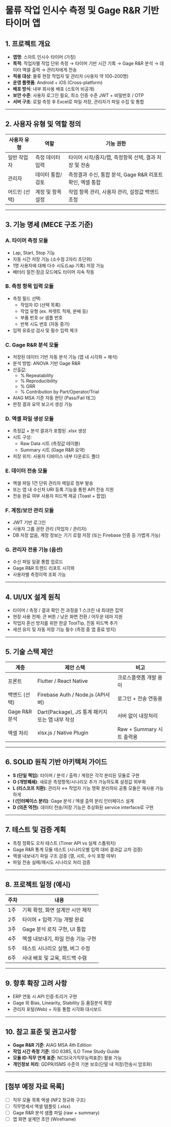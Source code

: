 # 물류 작업 인시수 측정 및 Gage R&R 기반 타이머 앱

## 1. 프로젝트 개요
- **앱명**: 스마트 인시수 타이머 (가칭)
- **목적**: 작업자별 작업 단위 측정 → 타이머 기반 시간 기록 → Gage R&R 분석 → 데이터 엑셀 출력 → 관리자에게 전송
- **적용 대상**: 물류 현장 작업자 및 관리자 (사용자 약 100–200명)
- **운영 플랫폼**: Android + iOS (Cross-platform)
- **배포 방식**: 내부 회사용 배포 (스토어 비공개)
- **보안 수준**: 사용자 로그인 필요, 최소 인증 수준 JWT + 비밀번호 / OTP
- **서버 구조**: 로컬 측정 후 Excel로 파일 저장, 관리자가 파일 수집 및 통합

---

## 2. 사용자 유형 및 역할 정의
| 사용자 유형 | 역할 | 기능 권한 |
|-------------|------|------------|
| 일반 작업자 | 측정 데이터 입력 | 타이머 시작/중지/랩, 측정항목 선택, 결과 저장 및 전송 |
| 관리자 | 데이터 통합/검토 | 측정결과 수신, 통합 분석, Gage R&R 리포트 확인, 엑셀 통합 |
| 어드민 (선택) | 계정 및 항목 설정 | 작업 항목 관리, 사용자 관리, 설정값 백엔드 조정 |

---

## 3. 기능 명세 (MECE 구조 기준)

### A. **타이머 측정 모듈**
- Lap, Start, Stop 기능
- 자동 시간 저장 기능 (소수점 2자리 초단위)
- 1명 사용자에 대해 다수 시도(Lap 기록) 저장 가능
- 배터리 절전·잠금 모드에도 타이머 지속 작동

### B. **측정 항목 입력 모듈**
- 측정 필드 선택:
  - 작업자 ID (선택 목록)
  - 작업 유형 (ex. 파렛트 적재, 분배 등)
  - 부품 번호 or 샘플 번호
  - 반복 시도 번호 (자동 증가)
- 입력 유효성 검사 및 필수 입력 체크

### C. **Gage R&R 분석 모듈**
- 저장된 데이터 기반 자동 분석 기능 (앱 내 시각화 + 해석)
- 분석 방법: ANOVA 기반 Gage R&R
- 산출값:
  - % Repeatability
  - % Reproducibility
  - % GRR
  - % Contribution by Part/Operator/Trial
- AIAG MSA 기준 자동 판단 (Pass/Fail 태그)
- 판정 결과 요약 보고서 생성 가능

### D. **엑셀 파일 생성 모듈**
- 측정값 + 분석 결과가 포함된 .xlsx 생성
- 시트 구성:
  - Raw Data 시트 (측정값 테이블)
  - Summary 시트 (Gage R&R 요약)
- 저장 위치: 사용자 디바이스 내부 다운로드 폴더

### E. **데이터 전송 모듈**
- 엑셀 파일 1건 단위 관리자 메일로 첨부 발송
- 또는 앱 내 수신처 URI 등록 기능을 통한 API 전송 지원
- 전송 완료 여부 사용자 피드백 제공 (Toast + 팝업)

### F. **계정/보안 관리 모듈**
- JWT 기반 로그인
- 사용자 그룹 권한 관리 (작업자 / 관리자)
- DB 저장 없음, 계정 정보는 기기 로컬 저장 (또는 Firebase 인증 등 가볍게 가능)

### G. **관리자 전용 기능 (옵션)**
- 수신 파일 일괄 통합 업로드
- Gage R&R 트렌드 리포트 시각화
- 사용자별 측정이력 조회 가능

---

## 4. UI/UX 설계 원칙
- 타이머 / 측정 / 결과 확인 전 과정을 1 스크린 내 최대한 집약
- 현장 사용 전제: 큰 버튼 / 낮은 화면 전환 / 어두운 테마 지원
- 작업자 혼선 방지를 위한 한글 ToolTip, 진동 피드백 추가
- 세션 유지 및 자동 저장 기능 필수 (측정 중 앱 종료 방지)

---

## 5. 기술 스택 제안
| 계층 | 제안 스택 | 비고 |
|------|-----------|------|
| 프론트 | Flutter / React Native | 크로스플랫폼 개발 용이 |
| 백엔드 (선택) | Firebase Auth / Node.js (API서버) | 로그인 + 전송 연동용 |
| Gage R&R 분석 | Dart(Package), JS 통계 패키지 또는 앱 내부 작성 | 서버 없이 내장처리 |
| 엑셀 처리 | xlsx.js / Native Plugin | Raw + Summary 시트 출력용 |

---

## 6. SOLID 원칙 기반 아키텍처 가이드
- **S (단일 책임)**: 타이머 / 분석 / 출력 / 계정은 각각 분리된 모듈로 구현
- **O (개방폐쇄)**: 새로운 측정항목/시나리오 추가 가능하도록 설정값 외부화
- **L (리스코프 치환)**: 관리자 ↔ 작업자 기능 명확 분리하되 공통 모듈은 재사용 가능하게
- **I (인터페이스 분리)**: Gage 분석 / 엑셀 출력 분리 인터페이스 설계
- **D (의존 역전)**: 데이터 전송/저장 기능은 추상화된 service interface로 구현

---

## 7. 테스트 및 검증 계획
- 측정 정확도 오차 테스트 (Timer API vs 실제 스톱워치)
- Gage R&R 통계 모듈 테스트 (시나리오별 입력 대비 결과값 교차 검증)
- 엑셀 내보내기 파일 구조 검증 (열, 시트, 수식 포함 여부)
- 파일 전송 실패/재시도 시나리오 처리 검증

---

## 8. 프로젝트 일정 (예시)
| 주차 | 내용 |
|------|------|
| 1주 | 기획 확정, 화면 설계안 시안 제작 |
| 2주 | 타이머 + 입력 기능 개발 완료 |
| 3주 | Gage 분석 로직 구현, UI 통합 |
| 4주 | 엑셀 내보내기, 파일 전송 기능 구현 |
| 5주 | 테스트 시나리오 실행, 버그 수정 |
| 6주 | 사내 배포 및 교육, 피드백 수렴 |

---

## 9. 향후 확장 고려 사항
- ERP 연동 시 API 인증·트리거 구현
- Gage 외 Bias, Linearity, Stability 등 품질분석 확장
- 관리자 포털(Web) + 자동 통합 시각화 대시보드

---

## 10. 참고 표준 및 권고사항
- **Gage R&R 기준**: AIAG MSA 4th Edition
- **작업 시간 측정 기준**: ISO 6385, ILO Time Study Guide
- **모듈 ID·직무 연계 표준**: NCS(국가직무능력표준) 활용 가능
- **개인정보 처리**: GDPR/ISMS 수준의 기본 보호(단말 내 저장/전송시 암호화)

---

## [첨부 예정 자료 목록]
- [ ] 직무 모듈 목록 엑셀 (NF2 정규화 구조)
- [ ] 직무명세서 엑셀 템플릿 (.xlsx)
- [ ] Gage R&R 분석 샘플 파일 (raw + summary)
- [ ] 앱 화면 설계안 초안 (Wireframe)
